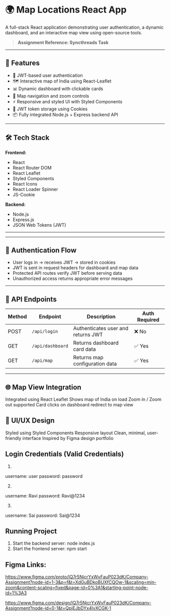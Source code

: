 # 🌍 Map Locations React App

A full-stack React application demonstrating user authentication, a dynamic dashboard, and an interactive map view using open-source tools.

> **Assignment Reference: Syncthreads Task**

---

## 🚀 Features

- 🔐 JWT-based user authentication
- 🗺️ Interactive map of India using React-Leaflet
- 📊 Dynamic dashboard with clickable cards
- 📍 Map navigation and zoom controls
- ⚡ Responsive and styled UI with Styled Components
- 🍪 JWT token storage using Cookies
- 📦 Fully integrated Node.js + Express backend API

---

## 🛠️ Tech Stack

**Frontend:**
- React
- React Router DOM
- React Leaflet
- Styled Components
- React Icons
- React Loader Spinner
- JS-Cookie

**Backend:**
- Node.js
- Express.js
- JSON Web Tokens (JWT)

---


---

## 🔐 Authentication Flow

- User logs in → receives JWT → stored in cookies
- JWT is sent in request headers for dashboard and map data
- Protected API routes verify JWT before serving data
- Unauthorized access returns appropriate error messages

---

## 📌 API Endpoints

| Method | Endpoint         | Description                         | Auth Required |
|--------|------------------|-------------------------------------|----------------|
| POST   | `/api/login`     | Authenticates user and returns JWT | ❌ No           |
| GET    | `/api/dashboard` | Returns dashboard card data        | ✅ Yes          |
| GET    | `/api/map`       | Returns map configuration data     | ✅ Yes          |

---

## 🌐 Map View Integration

Integrated using React Leaflet
Shows map of India on load
Zoom in / Zoom out supported
Card clicks on dashboard redirect to map view

## 🎨 UI/UX Design

Styled using Styled Components
Responsive layout
Clean, minimal, user-friendly interface
Inspired by Figma design portfolio

## Login Credentials (Valid Credentials)
1.
username: user
password: password

2.
username: Ravi
password: Ravi@1234

3.
username: Sai
password: Sai@1234


## Running Project
1. Start the backend server: node index.js
2. Start the frontend server: npm start


## Figma Links:
https://www.figma.com/proto/lQ7r5NjcrYxWvFauP023dK/Company-Assignment?node-id=1-3&p=f&t=XdGuBDkoBUXfCQOw-1&scaling=min-zoom&content-scaling=fixed&page-id=0%3A1&starting-point-node-id=1%3A3

https://www.figma.com/design/lQ7r5NjcrYxWvFauP023dK/Company-Assignment?node-id=0-1&t=QpjEJbDYx4lvXCGK-1
